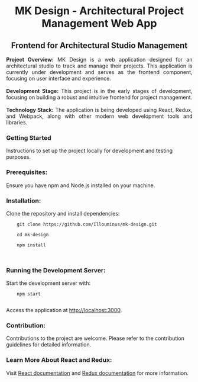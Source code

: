 <h1 align="center">MK Design - Architectural Project Management Web App</h1>
<h2 align="center">Frontend for Architectural Studio Management</h2>

<div align="center" width="80%">
  <p align="justify">
    <b>Project Overview:</b> MK Design is a web application designed for an architectural studio to track and manage their projects. This application is currently under development and serves as the frontend component, focusing on user interface and experience.<br><br>
    <b>Development Stage:</b> This project is in the early stages of development, focusing on building a robust and intuitive frontend for project management.<br><br>
    <b>Technology Stack:</b> The application is being developed using React, Redux, and Webpack, along with other modern web development tools and libraries.
  </p>
</div>

<h3 align="left">Getting Started</h3>
<p align="left">
  Instructions to set up the project locally for development and testing purposes.
</p>

<h3 align="left">Prerequisites:</h3>
<p align="left">
  Ensure you have npm and Node.js installed on your machine.
</p>

<h3 align="left">Installation:</h3>
<p align="left">
  Clone the repository and install dependencies:<br>
  <code>
    git clone https://github.com/Illouminus/mk-design.git<br>
    cd mk-design<br>
    npm install<br>
  </code>
</p>

<h3 align="left">Running the Development Server:</h3>
<p align="left">
  Start the development server with:<br>
  <code>
    npm start<br>
  </code><br>
  Access the application at <a href="http://localhost:3000">http://localhost:3000</a>.
</p>

<h3 align="left">Contribution:</h3>
<p align="left">
  Contributions to the project are welcome. Please refer to the contribution guidelines for detailed information.
</p>

<h3 align="left">Learn More About React and Redux:</h3>
<p align="left">
  Visit <a href="https://reactjs.org/docs/getting-started.html">React documentation</a> and <a href="https://redux.js.org/introduction/getting-started">Redux documentation</a> for more information.
</p>
